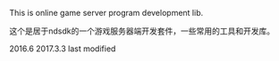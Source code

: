 
This is online game server program development lib.

这个是居于ndsdk的一个游戏服务器端开发套件，一些常用的工具和开发库。

2016.6
2017.3.3
last modified 

